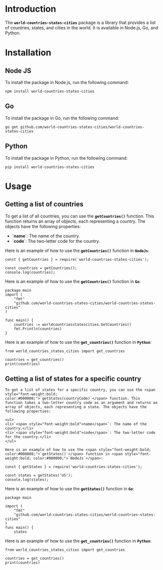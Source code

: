 
# Introduction

The <span style="font-weight:bold; color:#000000;">`world-countries-states-cities`</span> package is a library that provides a list of countries, states, and cities in the world. It is available in Node.js, Go, and Python.

# Installation
## Node JS
To install the package in Node.js, run the following command:

```code
npm install world-countries-states-cities
```
## Go

To install the package in Go, run the following command:

```code
go get github.com/world-countries-states-cities/world-countries-states-cities
```
## Python

To install the package in Python, run the following command:

```code
pip install world-countries-states-cities
```
# Usage
## Getting a list of countries
To get a list of all countries, you can use the <span style="font-weight:bold; color:#000000;">`getCountries()`</span> function. This function returns an array of objects, each representing a country. The objects have the following properties:

<ul>
<li>`<span style="font-weight:bold">name</span>`: The name of the country.</li>
<li>`<span style="font-weight:bold">code</span>`: The two-letter code for the country.</li>
</ul>

Here is an example of how to use the <span style="font-weight:bold; color:#000000;">`getCountries()`</span> function in <span style="font-weight:bold; color:#000000;">`NodeJs`</span>:

``` code
const { getCountries } = require('world-countries-states-cities');

const countries = getCountries();
console.log(countries);
```

Here is an example of how to use the <span style="font-weight:bold; color:#000000;">`getCountries()`</span> function in <span style="font-weight:bold; color:#000000;">`Go`</span>:

``` code
package main
import (
	"fmt"
	"github.com/world-countries-states-cities/world-countries-states-cities"
)

func main() {
	countries := worldcountriesstatescities.GetCountries()
	fmt.Println(countries)
}
```

Here is an example of how to use the <span style="font-weight:bold; color:#000000;">`get_countries()`</span> function in <span style="font-weight:bold; color:#000000;">`Python`</span>:

```code
from world_countries_states_cities import get_countries

countries = get_countries()
print(countries)
```
## Getting a list of states for a specific country
    To get a list of states for a specific country, you can use the <span style="font-weight:bold; color:#000000;">`getStates(countryCode)`</span> function. This function takes a two-letter country code as an argument and returns an array of objects, each representing a state. The objects have the following properties:

    <ul>
    <li>`<span style="font-weight:bold">name</span>`: The name of the country.</li>
    <li>`<span style="font-weight:bold">code</span>`: The two-letter code for the country.</li>
    </ul>

    Here is an example of how to use the <span style="font-weight:bold; color:#000000;">`getStates()`</span> function in <span style="font-weight:bold; color:#000000;">`NodeJs`</span>:

``` code
const { getStates } = require('world-countries-states-cities');

const states = getStates('US');
console.log(states);
```

Here is an example of how to use the <span style="font-weight:bold; color:#000000;">`getStates()`</span> function in <span style="font-weight:bold; color:#000000;">`Go`</span>:

``` code
package main

import (
	"fmt"
	"github.com/world-countries-states-cities/world-countries-states-cities"
)
func main() {
	states
```

Here is an example of how to use the <span style="font-weight:bold; color:#000000;">`get_countries()`</span> function in <span style="font-weight:bold; color:#000000;">`Python`</span>:

```code
from world_countries_states_cities import get_countries

countries = get_countries()
print(countries)
```
